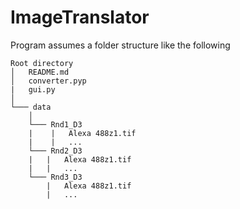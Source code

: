 # ImageTranslator

Program assumes a folder structure like the following

```
Root directory
│   README.md
│   converter.pyp
|   gui.py    
│   
└─── data
    │   
    └─── Rnd1_D3
    |    |   Alexa 488z1.tif
    |    |   ...
    └─── Rnd2_D3
    |   |   Alexa 488z1.tif
    |   |   ...
    └─── Rnd3_D3
        |   Alexa 488z1.tif
        |   ...

```